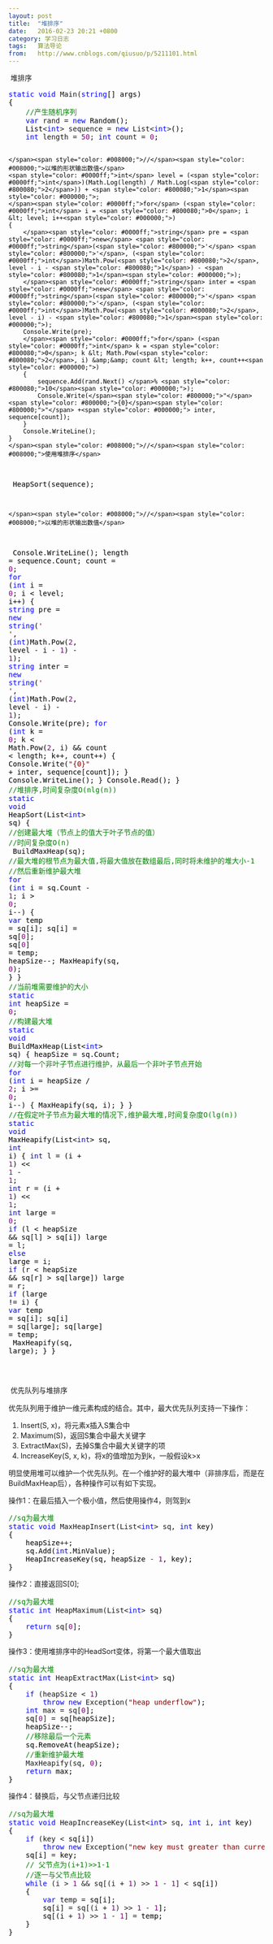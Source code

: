 ```yaml
---
layout: post
title:  "堆排序"
date:   2016-02-23 20:21 +0800
category: 学习日志
tags:   算法导论
from:   http://www.cnblogs.com/qiusuo/p/5211101.html
---
```

<p>&nbsp;<span style="line-height: 1.5;">堆排序</span></p>
<div class="cnblogs_code">
<pre><span style="color: #0000ff;">static</span> <span style="color: #0000ff;">void</span> Main(<span style="color: #0000ff;">string</span><span style="color: #000000;">[] args)
{
    </span><span style="color: #008000;">//</span><span style="color: #008000;">产生随机序列</span>
    <span style="color: #0000ff;">var</span> rand = <span style="color: #0000ff;">new</span><span style="color: #000000;"> Random();
    List</span>&lt;<span style="color: #0000ff;">int</span>&gt; sequence = <span style="color: #0000ff;">new</span> List&lt;<span style="color: #0000ff;">int</span>&gt;<span style="color: #000000;">();
    </span><span style="color: #0000ff;">int</span> length = <span style="color: #800080;">50</span>; <span style="color: #0000ff;">int</span> count = <span style="color: #800080;">0</span><span style="color: #000000;">;

    </span><span style="color: #008000;">//</span><span style="color: #008000;">以堆的形状输出数值</span>
    <span style="color: #0000ff;">int</span> level = (<span style="color: #0000ff;">int</span>)(Math.Log(length) / Math.Log(<span style="color: #800080;">2</span>)) + <span style="color: #800080;">1</span><span style="color: #000000;">;
    </span><span style="color: #0000ff;">for</span> (<span style="color: #0000ff;">int</span> i = <span style="color: #800080;">0</span>; i &lt; level; i++<span style="color: #000000;">)
    {
        </span><span style="color: #0000ff;">string</span> pre = <span style="color: #0000ff;">new</span> <span style="color: #0000ff;">string</span>(<span style="color: #800000;">'</span> <span style="color: #800000;">'</span>, (<span style="color: #0000ff;">int</span>)Math.Pow(<span style="color: #800080;">2</span>, level - i - <span style="color: #800080;">1</span>) - <span style="color: #800080;">1</span><span style="color: #000000;">);
        </span><span style="color: #0000ff;">string</span> inter = <span style="color: #0000ff;">new</span> <span style="color: #0000ff;">string</span>(<span style="color: #800000;">'</span> <span style="color: #800000;">'</span>, (<span style="color: #0000ff;">int</span>)Math.Pow(<span style="color: #800080;">2</span>, level - i) - <span style="color: #800080;">1</span><span style="color: #000000;">);
        Console.Write(pre);
        </span><span style="color: #0000ff;">for</span> (<span style="color: #0000ff;">int</span> k = <span style="color: #800080;">0</span>; k &lt; Math.Pow(<span style="color: #800080;">2</span>, i) &amp;&amp; count &lt; length; k++, count++<span style="color: #000000;">)
        {
            sequence.Add(rand.Next() </span>% <span style="color: #800080;">10</span><span style="color: #000000;">);
            Console.Write(</span><span style="color: #800000;">"</span><span style="color: #800000;">{0}</span><span style="color: #800000;">"</span> +<span style="color: #000000;"> inter, sequence[count]);
        }
        Console.WriteLine();
    }
    </span><span style="color: #008000;">//</span><span style="color: #008000;">使用堆排序</span>
<span style="color: #000000;">    HeapSort(sequence);

    </span><span style="color: #008000;">//</span><span style="color: #008000;">以堆的形状输出数值</span>
<span style="color: #000000;">    Console.WriteLine();
    length </span>=<span style="color: #000000;"> sequence.Count;
    count </span>= <span style="color: #800080;">0</span><span style="color: #000000;">;
    </span><span style="color: #0000ff;">for</span> (<span style="color: #0000ff;">int</span> i = <span style="color: #800080;">0</span>; i &lt; level; i++<span style="color: #000000;">)
    {
        </span><span style="color: #0000ff;">string</span> pre = <span style="color: #0000ff;">new</span> <span style="color: #0000ff;">string</span>(<span style="color: #800000;">'</span> <span style="color: #800000;">'</span>, (<span style="color: #0000ff;">int</span>)Math.Pow(<span style="color: #800080;">2</span>, level - i - <span style="color: #800080;">1</span>) - <span style="color: #800080;">1</span><span style="color: #000000;">);
        </span><span style="color: #0000ff;">string</span> inter = <span style="color: #0000ff;">new</span> <span style="color: #0000ff;">string</span>(<span style="color: #800000;">'</span> <span style="color: #800000;">'</span>, (<span style="color: #0000ff;">int</span>)Math.Pow(<span style="color: #800080;">2</span>, level - i) - <span style="color: #800080;">1</span><span style="color: #000000;">);
        Console.Write(pre);
        </span><span style="color: #0000ff;">for</span> (<span style="color: #0000ff;">int</span> k = <span style="color: #800080;">0</span>; k &lt; Math.Pow(<span style="color: #800080;">2</span>, i) &amp;&amp; count &lt; length; k++, count++<span style="color: #000000;">)
        {
            Console.Write(</span><span style="color: #800000;">"</span><span style="color: #800000;">{0}</span><span style="color: #800000;">"</span> +<span style="color: #000000;"> inter, sequence[count]);
        }
        Console.WriteLine();
    }
    Console.Read();
}
</span><span style="color: #008000;">//</span><span style="color: #008000;">堆排序,时间复杂度O(nlg(n))</span>
<span style="color: #0000ff;">static</span> <span style="color: #0000ff;">void</span> HeapSort(List&lt;<span style="color: #0000ff;">int</span>&gt;<span style="color: #000000;"> sq)
{
    </span><span style="color: #008000;">//</span><span style="color: #008000;">创建最大堆（节点上的值大于叶子节点的值）
    </span><span style="color: #008000;">//</span><span style="color: #008000;">时间复杂度O(n)</span>
<span style="color: #000000;">    BuildMaxHeap(sq);
    </span><span style="color: #008000;">//</span><span style="color: #008000;">最大堆的根节点为最大值,将最大值放在数组最后,同时将未维护的堆大小-1
    </span><span style="color: #008000;">//</span><span style="color: #008000;">然后重新维护最大堆</span>
    <span style="color: #0000ff;">for</span> (<span style="color: #0000ff;">int</span> i = sq.Count - <span style="color: #800080;">1</span>; i &gt; <span style="color: #800080;">0</span>; i--<span style="color: #000000;">)
    {
        </span><span style="color: #0000ff;">var</span> temp =<span style="color: #000000;"> sq[i];
        sq[i] </span>= sq[<span style="color: #800080;">0</span><span style="color: #000000;">];
        sq[</span><span style="color: #800080;">0</span>] =<span style="color: #000000;"> temp;
        heapSize</span>--<span style="color: #000000;">;
        MaxHeapify(sq, </span><span style="color: #800080;">0</span><span style="color: #000000;">);
    }
}
</span><span style="color: #008000;">//</span><span style="color: #008000;">当前堆需要维护的大小</span>
<span style="color: #0000ff;">static</span> <span style="color: #0000ff;">int</span> heapSize = <span style="color: #800080;">0</span><span style="color: #000000;">;
</span><span style="color: #008000;">//</span><span style="color: #008000;">构建最大堆</span>
<span style="color: #0000ff;">static</span> <span style="color: #0000ff;">void</span> BuildMaxHeap(List&lt;<span style="color: #0000ff;">int</span>&gt;<span style="color: #000000;"> sq)
{
    heapSize </span>=<span style="color: #000000;"> sq.Count;
    </span><span style="color: #008000;">//</span><span style="color: #008000;">对每一个非叶子节点进行维护，从最后一个非叶子节点开始</span>
    <span style="color: #0000ff;">for</span> (<span style="color: #0000ff;">int</span> i = heapSize / <span style="color: #800080;">2</span>; i &gt;= <span style="color: #800080;">0</span>; i--<span style="color: #000000;">)
    {
        MaxHeapify(sq, i);
    }
}
</span><span style="color: #008000;">//</span><span style="color: #008000;">在假定叶子节点为最大堆的情况下,维护最大堆,时间复杂度O(lg(n))</span>
<span style="color: #0000ff;">static</span> <span style="color: #0000ff;">void</span> MaxHeapify(List&lt;<span style="color: #0000ff;">int</span>&gt; sq, <span style="color: #0000ff;">int</span><span style="color: #000000;"> i)
{
    </span><span style="color: #0000ff;">int</span> l = (i + <span style="color: #800080;">1</span>) &lt;&lt; <span style="color: #800080;">1</span> - <span style="color: #800080;">1</span><span style="color: #000000;">;
    </span><span style="color: #0000ff;">int</span> r = (i + <span style="color: #800080;">1</span>) &lt;&lt; <span style="color: #800080;">1</span><span style="color: #000000;">;
    </span><span style="color: #0000ff;">int</span> large = <span style="color: #800080;">0</span><span style="color: #000000;">;
    </span><span style="color: #0000ff;">if</span> (l &lt; heapSize &amp;&amp; sq[l] &gt;<span style="color: #000000;"> sq[i])
        large </span>=<span style="color: #000000;"> l;
    </span><span style="color: #0000ff;">else</span><span style="color: #000000;">
        large </span>=<span style="color: #000000;"> i;
    </span><span style="color: #0000ff;">if</span> (r &lt; heapSize &amp;&amp; sq[r] &gt;<span style="color: #000000;"> sq[large])
        large </span>=<span style="color: #000000;"> r;
    </span><span style="color: #0000ff;">if</span> (large !=<span style="color: #000000;"> i)
    {
        </span><span style="color: #0000ff;">var</span> temp =<span style="color: #000000;"> sq[i];
        sq[i] </span>=<span style="color: #000000;"> sq[large];
        sq[large] </span>=<span style="color: #000000;"> temp;<br />        MaxHeapify(sq, large);
    }
}</span></pre>
</div>
<p>&nbsp;</p>
<p><span style="line-height: 1.5;">&nbsp;优先队列与堆排序</span></p>
<p>优先队列用于维护一维元素构成的结合。其中，最大优先队列支持一下操作：</p>
<ol>
<li>Insert(S, x)，将元素x插入S集合中</li>
<li>Maximum(S)，返回S集合中最大关键字</li>
<li>ExtractMax(S)，去掉S集合中最大关键字的项</li>
<li>IncreaseKey(S, x, k)，将x的值增加为到k，一般假设k&gt;x</li>
</ol>
<p>明显使用堆可以维护一个优先队列。在一个维护好的最大堆中（非排序后，而是在BuildMaxHeap后），各种操作可以有如下实现。</p>
<p>操作1：在最后插入一个极小值，然后使用操作4，则驾到x</p>
<div class="cnblogs_code">
<pre><span style="color: #008000;">//</span><span style="color: #008000;">sq为最大堆</span>
<span style="color: #0000ff;">static</span> <span style="color: #0000ff;">void</span> MaxHeapInsert(List&lt;<span style="color: #0000ff;">int</span>&gt; sq, <span style="color: #0000ff;">int</span><span style="color: #000000;"> key)
{
    heapSize</span>++<span style="color: #000000;">;
    sq.Add(</span><span style="color: #0000ff;">int</span><span style="color: #000000;">.MinValue);
    HeapIncreaseKey(sq, heapSize </span>- <span style="color: #800080;">1</span><span style="color: #000000;">, key);
}</span></pre>
</div>
<p><span style="line-height: 1.5;">操作2：直接返回S[0];</span></p>
<div class="cnblogs_code">
<pre><span style="color: #008000;">//</span><span style="color: #008000;">sq为最大堆</span>
<span style="color: #0000ff;">static</span> <span style="color: #0000ff;">int</span> HeapMaximum(List&lt;<span style="color: #0000ff;">int</span>&gt;<span style="color: #000000;"> sq)
{
    </span><span style="color: #0000ff;">return</span> sq[<span style="color: #800080;">0</span><span style="color: #000000;">];
}</span></pre>
</div>
<p><span style="line-height: 1.5;">操作3：使用堆排序中的HeadSort变体，将第一个最大值取出</span></p>
<div class="cnblogs_code">
<pre><span style="color: #008000;">//</span><span style="color: #008000;">sq为最大堆</span>
<span style="color: #0000ff;">static</span> <span style="color: #0000ff;">int</span> HeapExtractMax(List&lt;<span style="color: #0000ff;">int</span>&gt;<span style="color: #000000;"> sq)
{
    </span><span style="color: #0000ff;">if</span> (heapSize &lt; <span style="color: #800080;">1</span><span style="color: #000000;">)
        </span><span style="color: #0000ff;">throw</span> <span style="color: #0000ff;">new</span> Exception(<span style="color: #800000;">"</span><span style="color: #800000;">heap underflow</span><span style="color: #800000;">"</span><span style="color: #000000;">);
    </span><span style="color: #0000ff;">int</span> max = sq[<span style="color: #800080;">0</span><span style="color: #000000;">];
    sq[</span><span style="color: #800080;">0</span>] =<span style="color: #000000;"> sq[heapSize];
    heapSize</span>--<span style="color: #000000;">;
    </span><span style="color: #008000;">//</span><span style="color: #008000;">移除最后一个元素</span>
<span style="color: #000000;">    sq.RemoveAt(heapSize);
    </span><span style="color: #008000;">//</span><span style="color: #008000;">重新维护最大堆</span>
    MaxHeapify(sq, <span style="color: #800080;">0</span><span style="color: #000000;">);
    </span><span style="color: #0000ff;">return</span><span style="color: #000000;"> max;
}</span></pre>
</div>
<p><span style="line-height: 1.5;">操作4：替换后，与父节点递归比较</span></p>
<div class="cnblogs_code">
<pre><span style="color: #008000;">//</span><span style="color: #008000;">sq为最大堆</span>
<span style="color: #0000ff;">static</span> <span style="color: #0000ff;">void</span> HeapIncreaseKey(List&lt;<span style="color: #0000ff;">int</span>&gt; sq, <span style="color: #0000ff;">int</span> i, <span style="color: #0000ff;">int</span><span style="color: #000000;"> key)
{
    </span><span style="color: #0000ff;">if</span> (key &lt;<span style="color: #000000;"> sq[i])
        </span><span style="color: #0000ff;">throw</span> <span style="color: #0000ff;">new</span> Exception(<span style="color: #800000;">"</span><span style="color: #800000;">new key must greater than current</span><span style="color: #800000;">"</span><span style="color: #000000;">);
    sq[i] </span>=<span style="color: #000000;"> key;
    </span><span style="color: #008000;">//</span><span style="color: #008000;"> 父节点为(i+1)&gt;&gt;1-1
    </span><span style="color: #008000;">//</span><span style="color: #008000;">逐一与父节点比较</span>
    <span style="color: #0000ff;">while</span> (i &gt; <span style="color: #800080;">1</span> &amp;&amp; sq[(i + <span style="color: #800080;">1</span>) &gt;&gt; <span style="color: #800080;">1</span> - <span style="color: #800080;">1</span>] &lt;<span style="color: #000000;"> sq[i])
    {
        </span><span style="color: #0000ff;">var</span> temp =<span style="color: #000000;"> sq[i];
        sq[i] </span>= sq[(i + <span style="color: #800080;">1</span>) &gt;&gt; <span style="color: #800080;">1</span> - <span style="color: #800080;">1</span><span style="color: #000000;">];
        sq[(i </span>+ <span style="color: #800080;">1</span>) &gt;&gt; <span style="color: #800080;">1</span> - <span style="color: #800080;">1</span>] =<span style="color: #000000;"> temp;
    }
}</span></pre>
</div>
<p>&nbsp;</p>
<p>&nbsp;</p>
<p><span style="line-height: 1.5;">&nbsp;</span></p>
